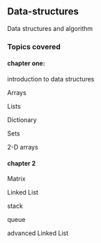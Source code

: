 ## Data-structures

Data structures and algorithm

### Topics covered

#### chapter one:
  
  introduction to data structures
  
  Arrays
  
  Lists
  
  Dictionary
  
  Sets
  
  2-D arrays

#### chapter 2
  
  Matrix
  
  Linked List
  
  stack 
  
  queue
  
  advanced Linked List
